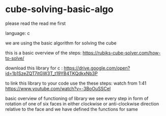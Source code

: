 # cube-solving-basic-algo
please read the read me first 

language: c

we are using the basic algorithm for solving the cube

this is a basic overview of the steps: https://rubiks-cube-solver.com/how-to-solve/

download this library for c : https://drive.google.com/open?id=1b1SzeZQT7itGW3T_t19YB4TKQdkxNb3P

to link this library to your code use the these steps: watch from 1:41 https://www.youtube.com/watch?v=-3BoOuSSCeI 

basic overview of functioning of library
we see every step in form of rotation of one of six faces in either clockwise or anti-clockwise direction relative to the face and we have defined the functions for same 

